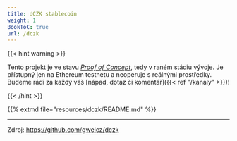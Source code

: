 ```yaml
---
title: dCZK stablecoin
weight: 1
BookToC: true
url: /dczk
---
```


{{< hint warning >}}

Tento projekt je ve stavu *[Proof of Concept](https://en.wikipedia.org/wiki/Proof_of_concept)*, tedy v raném stádiu vývoje. Je přístupný jen na Ethereum testnetu a neoperuje s reálnými prostředky. Budeme rádi za každý váš [nápad, dotaz či komentář]({{< ref "/kanaly" >}})! 

{{< /hint >}}

{{% extmd file="resources/dczk/README.md" %}}

---

Zdroj: <https://github.com/gweicz/dczk>
